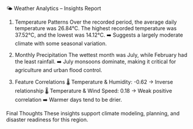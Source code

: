 🌤️ Weather Analytics – Insights Report
1. Temperature Patterns
Over the recorded period, the average daily temperature was 26.84°C.
The highest recorded temperature was 37.52°C, and the lowest was 14.12°C.
➡️ Suggests a largely moderate climate with some seasonal variation.

2. Monthly Precipitation
The wettest month was July, while February had the least rainfall.
➡️ July monsoons dominate, making it critical for agriculture and urban flood control.

3. Feature Correlations
🌡️ Temperature & Humidity: -0.62 → Inverse relationship
🌡️ Temperature & Wind Speed: 0.18 → Weak positive correlation
➡️ Warmer days tend to be drier.


Final Thoughts
These insights support climate modeling, planning, and disaster readiness for this region.

